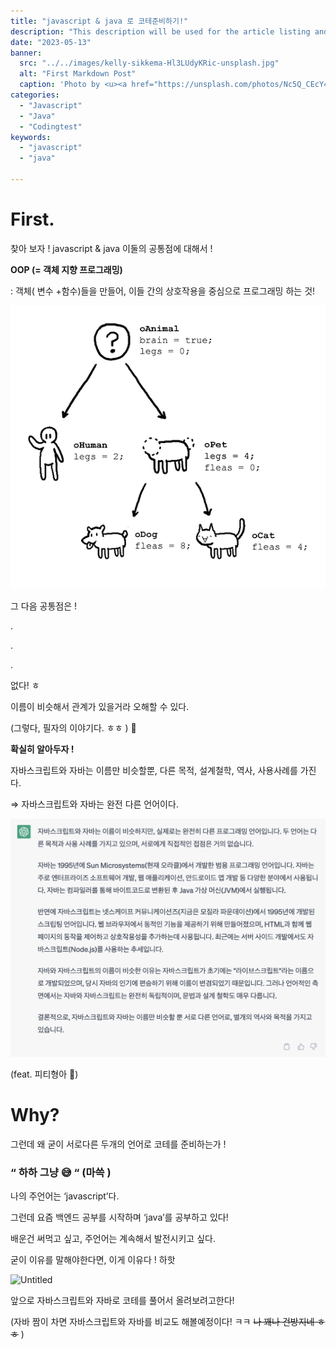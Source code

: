```yaml
---
title: "javascript & java 로 코테준비하기!"
description: "This description will be used for the article listing and search results on Google."
date: "2023-05-13"
banner:
  src: "../../images/kelly-sikkema-Hl3LUdyKRic-unsplash.jpg"
  alt: "First Markdown Post"
  caption: 'Photo by <u><a href="https://unsplash.com/photos/Nc5Q_CEcY44">Florian Olivo</a></u>'
categories:
  - "Javascript"
  - "Java"
  - "Codingtest"
keywords:
  - "javascript"
  - "java"
 
---
```





# First.

찾아 보자 !  javascript & java 이둘의 공통점에 대해서 !

**OOP (= 객체 지향 프로그래밍)**

: 객체( 변수 +함수)들을 만들어, 이들 간의 상호작용을 중심으로 프로그래밍 하는 것!

![Untitled](/content/images/Untitled.png)

그 다음 공통점은 ! 

.

.

.

없다! ㅎ

이름이 비슷해서 관계가 있을거라 오해할 수 있다. 

(그렇다, 필자의 이야기다. ㅎㅎ ) 🥹

**확실히 알아두자 !** 

자바스크립트와 자바는 이름만 비슷할뿐, 다른 목적, 설계철학, 역사, 사용사례를 가진다. 

⇒ 자바스크립트와 자바는 완전 다른 언어이다. 

![Untitled](/content/images/Untitled%201.png)

(feat. 피티형아 🦾)

# Why?

그런데 왜 굳이 서로다른 두개의 언어로 코테를 준비하는가 ! 

### “ 하하 그냥 😅 “  (마쓱 )

나의 주언어는 ‘javascript’다.

그런데 요즘 백엔드 공부를 시작하며 ‘java’를 공부하고 있다! 

배운건 써먹고 싶고, 주언어는 계속해서 발전시키고 싶다.

굳이 이유를 말해야한다면, 이게 이유다 ! 하핫 

![Untitled](/content/images/Untitled1.png)

앞으로 자바스크립트와 자바로 코테를 풀어서 올려보려고한다! 

(자바 짬이 차면 자바스크립트와 자바를 비교도 해볼예정이다! ㅋㅋ ~~나 꽤나 건방지네 ㅎㅎ~~ )
